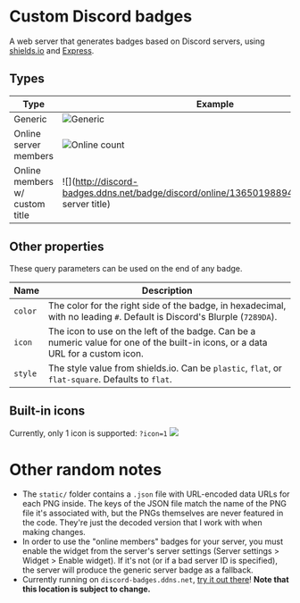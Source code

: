 # Custom Discord badges

A web server that generates badges based on Discord servers, using [shields.io](http://shields.io/) and [Express](https://expressjs.com).

## Types

Type | Example | URL
-----|---------|----
Generic | ![Generic](http://discord-badges.ddns.net/badge/discord) | `/badge/discord`
Online server members | ![Online count](http://discord-badges.ddns.net/badge/discord/online/136501988941758464) | `/badge/discord/online/<server id>`
Online members w/ custom title | ![](http://discord-badges.ddns.net/badge/discord/online/136501988941758464/custom server title) | `/badge/discord/online/<server_id>/<title>`

## Other properties

These query parameters can be used on the end of any badge.

Name | Description
-----|------------
`color` | The color for the right side of the badge, in hexadecimal, with no leading `#`. Default is Discord's Blurple (`7289DA`).
`icon` | The icon to use on the left of the badge. Can be a numeric value for one of the built-in icons, or a data URL for a custom icon.
`style` | The style value from shields.io. Can be `plastic`, `flat`, or `flat-square`. Defaults to `flat`.

## Built-in icons

Currently, only 1 icon is supported: `?icon=1` ![](http://discord-badges.ddns.net/badge/discord/online/136501988941758464?icon=1)

# Other random notes

- The `static/` folder contains a `.json` file with URL-encoded data URLs for each PNG inside. The keys of the JSON file match the name of the PNG file it's associated with, but the PNGs themselves are never featured in the code. They're just the decoded version that I work with when making changes.
- In order to use the "online members" badges for your server, you must enable the widget from the server's server settings (Server settings > Widget > Enable widget). If it's not (or if a bad server ID is specified), the server will produce the generic server badge as a fallback.
- Currently running on `discord-badges.ddns.net`, [try it out there](http://discord-badges.ddns.net/badge/discord)! **Note that this location is subject to change.**
